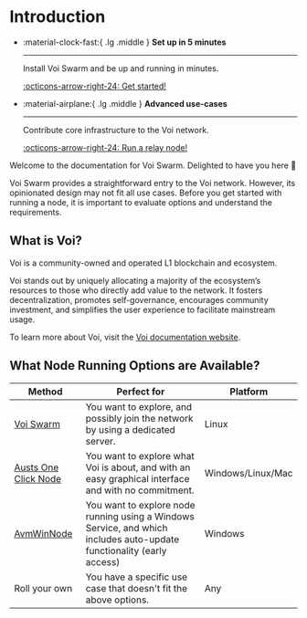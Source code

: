 # Introduction

<div class="grid cards" markdown>

- :material-clock-fast:{ .lg .middle } __Set up in 5 minutes__

  ---

  Install Voi Swarm and be up and running in minutes.

  [:octicons-arrow-right-24: Get started!](../../installation/system-requirements/)

- :material-airplane:{ .lg .middle } __Advanced use-cases__

  ---

  Contribute core infrastructure to the Voi network.

  [:octicons-arrow-right-24:  Run a relay node!](../../advanced-node-running/relay-node/)

</div>

Welcome to the documentation for Voi Swarm. Delighted to have you here :tophat:

Voi Swarm provides a straightforward entry to the Voi network. However, its opinionated design may not fit all use
cases.
Before you get started with running a node, it is important to evaluate options and understand the requirements.

## What is Voi?

Voi is a community-owned and operated L1 blockchain and ecosystem.

Voi stands out
by uniquely allocating a majority of the ecosystem’s resources to those who directly add value to the network.
It fosters decentralization, promotes self-governance, encourages community investment,
and simplifies the user experience to facilitate mainstream usage.

To learn more about Voi, visit the [Voi documentation website](https://docs.voi.network).

## What Node Running Options are Available?

| Method                                                                | Perfect for                                                                                                               | Platform          |
|-----------------------------------------------------------------------|---------------------------------------------------------------------------------------------------------------------------|-------------------|
| [Voi Swarm](../../installation/system-requirements)                   | You want to explore, and possibly join the network by using a dedicated server.                                           | Linux             |
| [Austs One Click Node](https://github.com/AustP/austs-one-click-node) | You want to explore what Voi is about, and with an easy graphical interface and with no commitment.                       | Windows/Linux/Mac |
| [AvmWinNode](https://github.com/GalaxyPay/avm-win-node)               | You want to explore node running using a Windows Service, and which includes auto-update functionality (early access) | Windows           |
| Roll your own                                                         | You have a specific use case that doesn't fit the above options.                                                          | Any               |
